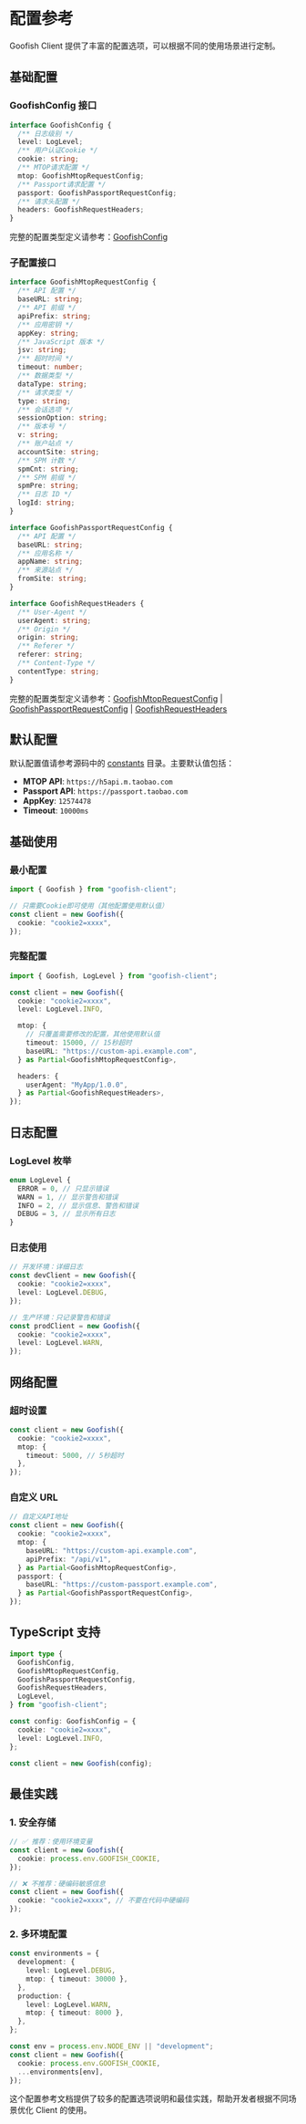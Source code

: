 # 配置参考

Goofish Client 提供了丰富的配置选项，可以根据不同的使用场景进行定制。

## 基础配置

### GoofishConfig 接口

```typescript
interface GoofishConfig {
  /** 日志级别 */
  level: LogLevel;
  /** 用户认证Cookie */
  cookie: string;
  /** MTOP请求配置 */
  mtop: GoofishMtopRequestConfig;
  /** Passport请求配置 */
  passport: GoofishPassportRequestConfig;
  /** 请求头配置 */
  headers: GoofishRequestHeaders;
}
```

完整的配置类型定义请参考：[GoofishConfig](../reference/types.md#goofishconfig)

### 子配置接口

```typescript
interface GoofishMtopRequestConfig {
  /** API 配置 */
  baseURL: string;
  /** API 前缀 */
  apiPrefix: string;
  /** 应用密钥 */
  appKey: string;
  /** JavaScript 版本 */
  jsv: string;
  /** 超时时间 */
  timeout: number;
  /** 数据类型 */
  dataType: string;
  /** 请求类型 */
  type: string;
  /** 会话选项 */
  sessionOption: string;
  /** 版本号 */
  v: string;
  /** 账户站点 */
  accountSite: string;
  /** SPM 计数 */
  spmCnt: string;
  /** SPM 前缀 */
  spmPre: string;
  /** 日志 ID */
  logId: string;
}

interface GoofishPassportRequestConfig {
  /** API 配置 */
  baseURL: string;
  /** 应用名称 */
  appName: string;
  /** 来源站点 */
  fromSite: string;
}

interface GoofishRequestHeaders {
  /** User-Agent */
  userAgent: string;
  /** Origin */
  origin: string;
  /** Referer */
  referer: string;
  /** Content-Type */
  contentType: string;
}
```

完整的配置类型定义请参考：[GoofishMtopRequestConfig](../reference/types.md#goofishmtoprequestconfig) | [GoofishPassportRequestConfig](../reference/types.md#goofishpassportrequestconfig) | [GoofishRequestHeaders](../reference/types.md#goofishrequestheaders)

## 默认配置

默认配置值请参考源码中的 [constants](../../src/constants/) 目录。主要默认值包括：

- **MTOP API**: `https://h5api.m.taobao.com`
- **Passport API**: `https://passport.taobao.com`
- **AppKey**: `12574478`
- **Timeout**: `10000ms`

## 基础使用

### 最小配置

```typescript
import { Goofish } from "goofish-client";

// 只需要Cookie即可使用（其他配置使用默认值）
const client = new Goofish({
  cookie: "cookie2=xxxx",
});
```

### 完整配置

```typescript
import { Goofish, LogLevel } from "goofish-client";

const client = new Goofish({
  cookie: "cookie2=xxxx",
  level: LogLevel.INFO,

  mtop: {
    // 只覆盖需要修改的配置，其他使用默认值
    timeout: 15000, // 15秒超时
    baseURL: "https://custom-api.example.com",
  } as Partial<GoofishMtopRequestConfig>,

  headers: {
    userAgent: "MyApp/1.0.0",
  } as Partial<GoofishRequestHeaders>,
});
```

## 日志配置

### LogLevel 枚举

```typescript
enum LogLevel {
  ERROR = 0, // 只显示错误
  WARN = 1, // 显示警告和错误
  INFO = 2, // 显示信息、警告和错误
  DEBUG = 3, // 显示所有日志
}
```

### 日志使用

```typescript
// 开发环境：详细日志
const devClient = new Goofish({
  cookie: "cookie2=xxxx",
  level: LogLevel.DEBUG,
});

// 生产环境：只记录警告和错误
const prodClient = new Goofish({
  cookie: "cookie2=xxxx",
  level: LogLevel.WARN,
});
```

## 网络配置

### 超时设置

```typescript
const client = new Goofish({
  cookie: "cookie2=xxxx",
  mtop: {
    timeout: 5000, // 5秒超时
  },
});
```

### 自定义 URL

```typescript
// 自定义API地址
const client = new Goofish({
  cookie: "cookie2=xxxx",
  mtop: {
    baseURL: "https://custom-api.example.com",
    apiPrefix: "/api/v1",
  } as Partial<GoofishMtopRequestConfig>,
  passport: {
    baseURL: "https://custom-passport.example.com",
  } as Partial<GoofishPassportRequestConfig>,
});
```

## TypeScript 支持

```typescript
import type {
  GoofishConfig,
  GoofishMtopRequestConfig,
  GoofishPassportRequestConfig,
  GoofishRequestHeaders,
  LogLevel,
} from "goofish-client";

const config: GoofishConfig = {
  cookie: "cookie2=xxxx",
  level: LogLevel.INFO,
};

const client = new Goofish(config);
```

## 最佳实践

### 1. 安全存储

```typescript
// ✅ 推荐：使用环境变量
const client = new Goofish({
  cookie: process.env.GOOFISH_COOKIE,
});

// ❌ 不推荐：硬编码敏感信息
const client = new Goofish({
  cookie: "cookie2=xxxx", // 不要在代码中硬编码
});
```

### 2. 多环境配置

```typescript
const environments = {
  development: {
    level: LogLevel.DEBUG,
    mtop: { timeout: 30000 },
  },
  production: {
    level: LogLevel.WARN,
    mtop: { timeout: 8000 },
  },
};

const env = process.env.NODE_ENV || "development";
const client = new Goofish({
  cookie: process.env.GOOFISH_COOKIE,
  ...environments[env],
});
```

这个配置参考文档提供了较多的配置选项说明和最佳实践，帮助开发者根据不同场景优化 Client 的使用。

